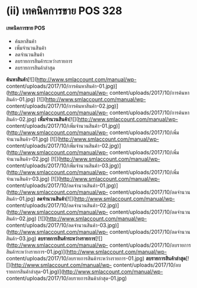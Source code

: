 # (ii)    เทคนิคการขาย POS  328

#### **เทคนิคการขาย POS**

  * ค้นหาสินค้า
  * เพิ่มจำนวนสินค้า
  * ลดจำนวนสินค้า
  * ลบรายการสินค้าระหว่างรายการ
  * ลบรายการสินค้าล่าสุด

  **ค้นหาสินค้า**[![](http://www.smlaccount.com/manual/wp-
    content/uploads/2017/10/การค้นหาสินค้า-01.jpg)](http://www.smlaccount.com/manual/wp-
    content/uploads/2017/10/การค้นหาสินค้า-01.jpg)
    [![](http://www.smlaccount.com/manual/wp-
    content/uploads/2017/10/การค้นหาสินค้า-02.jpg)](http://www.smlaccount.com/manual/wp-
    content/uploads/2017/10/การค้นหาสินค้า-02.jpg)
    **เพิ่มจำนวนสินค้า**[![](http://www.smlaccount.com/manual/wp-
    content/uploads/2017/10/เพิ่มจำนวนสินค้า-01.jpg)](http://www.smlaccount.com/manual/wp-
    content/uploads/2017/10/เพิ่มจำนวนสินค้า-01.jpg)
    [![](http://www.smlaccount.com/manual/wp-
    content/uploads/2017/10/เพิ่มจำนวนสินค้า-02.jpg)](http://www.smlaccount.com/manual/wp-
    content/uploads/2017/10/เพิ่มจำนวนสินค้า-02.jpg)
    [![](http://www.smlaccount.com/manual/wp-
    content/uploads/2017/10/เพิ่มจำนวนสินค้า-03.jpg)](http://www.smlaccount.com/manual/wp-
    content/uploads/2017/10/เพิ่มจำนวนสินค้า-03.jpg)
    [![](http://www.smlaccount.com/manual/wp-
    content/uploads/2017/10/ลดจำนวนสินค้า-01.jpg)](http://www.smlaccount.com/manual/wp-
    content/uploads/2017/10/ลดจำนวนสินค้า-01.jpg)
    **ลดจำนวนสินค้า**[![](http://www.smlaccount.com/manual/wp-
    content/uploads/2017/10/ลดจำนวนสินค้า-02.jpg)](http://www.smlaccount.com/manual/wp-
    content/uploads/2017/10/ลดจำนวนสินค้า-02.jpg)
    [![](http://www.smlaccount.com/manual/wp-
    content/uploads/2017/10/ลดจำนวนสินค้า-03.jpg)](http://www.smlaccount.com/manual/wp-
    content/uploads/2017/10/ลดจำนวนสินค้า-03.jpg)
    **ลบรายการสินค้าระหว่างรายการ**[![](http://www.smlaccount.com/manual/wp-
    content/uploads/2017/10/ลบรายการสินค้าระหว่างรายการ-01.jpg)](http://www.smlaccount.com/manual/wp-
    content/uploads/2017/10/ลบรายการสินค้าระหว่างรายการ-01.jpg)
    **ลบรายการสินค้าล่าสุด**[![](http://www.smlaccount.com/manual/wp-
    content/uploads/2017/10/ลบรายการสินค้าล่าสุด-01.jpg)](http://www.smlaccount.com/manual/wp-
    content/uploads/2017/10/ลบรายการสินค้าล่าสุด-01.jpg)  

